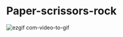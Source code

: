 # Paper-scrissors-rock
![ezgif com-video-to-gif](https://user-images.githubusercontent.com/56980017/85528892-c8073600-b60c-11ea-82d9-ca0b131e3836.gif)
